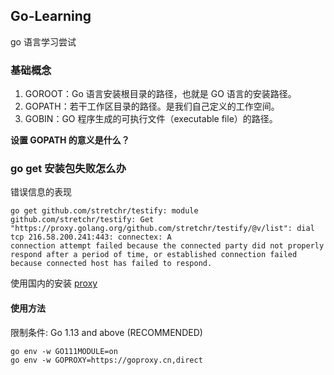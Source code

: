 ## Go-Learning

go 语言学习尝试

### 基础概念

1. GOROOT：Go 语言安装根目录的路径，也就是 GO 语言的安装路径。
2. GOPATH：若干工作区目录的路径。是我们自己定义的工作空间。
3. GOBIN：GO 程序生成的可执行文件（executable file）的路径。

**设置 GOPATH 的意义是什么？**


### go get 安装包失败怎么办

错误信息的表现

```shell script
go get github.com/stretchr/testify: module github.com/stretchr/testify: Get "https://proxy.golang.org/github.com/stretchr/testify/@v/list": dial tcp 216.58.200.241:443: connectex: A
connection attempt failed because the connected party did not properly respond after a period of time, or established connection failed because connected host has failed to respond.
```

使用国内的安装 [proxy](https://github.com/goproxy/goproxy.cn)

#### 使用方法

限制条件: Go 1.13 and above (RECOMMENDED)

```shell script
go env -w GO111MODULE=on
go env -w GOPROXY=https://goproxy.cn,direct
```
